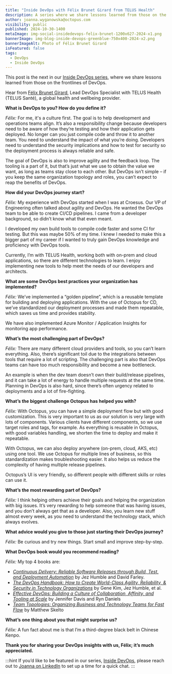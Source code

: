 ```yaml
---
title: "Inside DevOps with Félix Brunet Girard from TELUS Health"
description: A series where we share lessons learned from those on the frontlines of DevOps. This post features Félix Brunet Girard, Lead DevOps Specialist with TELUS Health.
author: joanna.wyganowska@octopus.com
visibility: public
published: 2024-10-30-1400
metaImage: img-social-insidedevops-felix-brunet-1200x627-2024-x1.png
bannerImage: img-blog-inside-devops-greenblue-750x400-2024-x2.png
bannerImageAlt: Photo of Félix Brunet Girard
isFeatured: false
tags: 
  - DevOps
  - Inside DevOps
---
```


This post is the next in our [Inside DevOps series](https://octopus.com/blog/tag/Inside%20DevOps), where we share lessons learned from those on the frontlines of DevOps.  

Hear from [Félix Brunet Girard](https://www.linkedin.com/in/felixbrunetgirard/), Lead DevOps Specialist with TELUS Health (TELUS Santé), a global health and wellbeing provider.


**What is DevOps to you? How do you define it?**

*Félix:* For me, it's a culture first. The goal is to help development and operations teams align. It’s also a responsibility change because developers need to be aware of how they’re testing and how their application gets deployed. No longer can you just compile code and throw it to another team. You need to understand the impact of what you’re doing. Developers need to understand the security implications and how to test for security so the deployment process is always reliable and safe. 

The goal of DevOps is also to improve agility and the feedback loop. The tooling is a part of it, but that’s just what we use to obtain the value we want, as long as teams stay close to each other. But DevOps isn’t simple – if you keep the same organization topology and roles, you can’t expect to reap the benefits of DevOps.


**How did your DevOps journey start?**

*Félix:* My experience with DevOps started when I was at Croesus. Our VP of Engineering often talked about agility and DevOps. He wanted the DevOps team to be able to create CI/CD pipelines. I came from a developer background, so didn’t know what that even meant. 

I developed my own build tools to compile code faster and some CI for testing. But this was maybe 50% of my time. I knew I needed to make this a bigger part of my career if I wanted to truly gain DevOps knowledge and proficiency with DevOps tools.

Currently, I’m with TELUS Health, working both with on-prem and cloud applications, so there are different technologies to learn. I enjoy implementing new tools to help meet the needs of our developers and architects.

**What are some DevOps best practices your organization has implemented?**

*Félix:* We’ve implemented a “golden pipeline”, which is a reusable template for building and deploying applications. With the use of Octopus for CD, we’ve standardized our deployment processes and made them repeatable, which saves us time and provides stability.

We have also implemented Azure Monitor / Application Insights for monitoring app performance.

**What’s the most challenging part of DevOps?**

*Félix:* There are many different cloud providers and tools, so you can’t learn everything. Also, there’s significant toil due to the integrations between tools that require a lot of scripting. The challenging part is also that DevOps teams can have too much responsibility and become a new bottleneck.
 
An example is when the dev team doesn’t own their build/release pipelines, and it can take a lot of energy to handle multiple requests at the same time. Planning in DevOps is also hard, since there’s often urgency related to deployments and a lot of fire-fighting.

**What’s the biggest challenge Octopus has helped you with?**

*Félix:* With Octopus, you can have a simple deployment flow but with good customization. This is very important to us as our solution is very large with lots of components. Various clients have different components, so we use target roles and tags, for example. As everything is reusable in Octopus, with good variables handling, we shorten the time to deploy and make it repeatable. 

With Octopus, we can also deploy anywhere (on-prem, cloud, AKS, etc) using one tool. We use Octopus for multiple lines of business, so this standardization makes troubleshooting easier. It also helps us reduce the complexity of having multiple release pipelines.

Octopus’s UI is very friendly, so different people with different skills or roles can use it.

**What’s the most rewarding part of DevOps?**

*Félix:* I think helping others achieve their goals and helping the organization with big issues. It’s very rewarding to help someone that was having issues, and you don’t always get that as a developer. Also, you learn new stuff almost every week, as you need to understand the technology stack, which always evolves.

**What advice would you give to those just starting their DevOps journey?**

*Félix:* Be curious and try new things. Start small and improve step-by-step.

**What DevOps book would you recommend reading?**

*Félix:* My top 4 books are:

- *[Continuous Delivery: Reliable Software Releases through Build, Test, and Deployment Automation](https://octopus.com/devops/reading-list/#continuous-delivery)* by Jez Humble and David Farley.
- *[The DevOps Handbook: How to Create World-Class Agility, Reliability, & Security in Technology Organizations](https://octopus.com/devops/reading-list/#the-devops-handbook)* by Gene Kim, Jez Humble, et al.
- *[Effective DevOps: Building a Culture of Collaboration, Affinity, and Tooling at Scale](https://www.goodreads.com/book/show/25602743-effective-devops)* by Jennifer Davis and Ryn Daniels
- *[Team Topologies: Organizing Business and Technology Teams for Fast Flow](https://octopus.com/devops/reading-list/#team-topologies)* by Matthew Skelto

**What’s one thing about you that might surprise us?**

*Félix:* A fun fact about me is that I’m a third-degree black belt in Chinese Kenpo.

**Thank you for sharing your DevOps insights with us, Félix; it’s much appreciated.**

:::hint
If you’d like to be featured in our series, [Inside DevOps](https://octopus.com/blog/tag/Inside%20DevOps), please reach out to [Joanna on LinkedIn](https://www.linkedin.com/in/joannawyganowska/) to set up a time for a quick chat.
:::